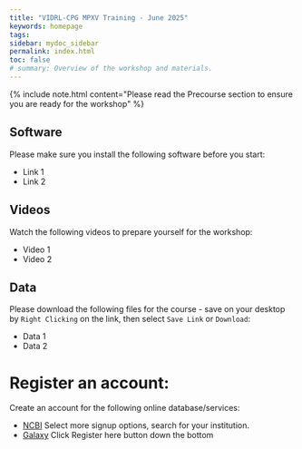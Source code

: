```yaml
---
title: "VIDRL-CPG MPXV Training - June 2025"
keywords: homepage
tags: 
sidebar: mydoc_sidebar
permalink: index.html
toc: false
# summary: Overview of the workshop and materials.
---
```


{% include note.html content="Please read the Precourse section to ensure you are ready for the workshop" %}

## Software

Please make sure you install the following software before you start:

- Link 1
- Link 2

## Videos

Watch the following videos to prepare yourself for the workshop:

- Video 1
- Video 2

## Data

Please download the following files for the course - save on your desktop by `Right Clicking` on the link, then select `Save Link` or `Download`:

- Data 1
- Data 2

# Register an account:

Create an account for the following online database/services:

- [NCBI](https://account.ncbi.nlm.nih.gov/signup/) Select more signup options, search for your institution.
- [Galaxy](https://usegalaxy.org.au/login/start) Click Register here button down the bottom